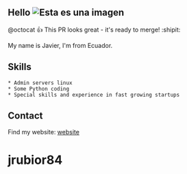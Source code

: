 ## Hello ![Esta es una imagen](https://myoctocat.com/assets/images/base-octocat.svg)
@octocat :+1: This PR looks great - it's ready to merge! :shipit:

My name is Javier, I'm from Ecuador.

## Skills
```
* Admin servers linux
* Some Python coding
* Special skills and experience in fast growing startups
```

## Contact

Find my website: [website](www.) 
# jrubior84
